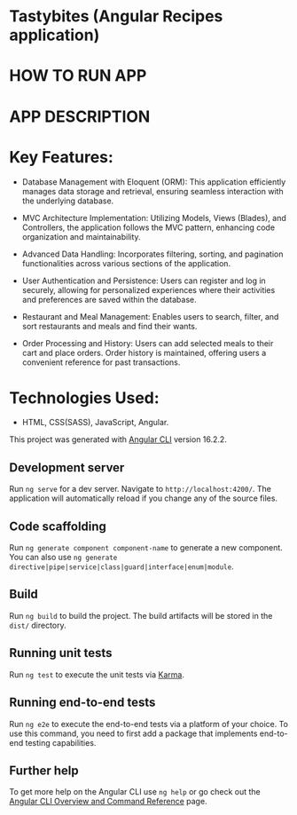 # Tastybites (Angular Recipes application)

# HOW TO RUN APP

# APP DESCRIPTION


# Key Features:
- Database Management with Eloquent (ORM): This application efficiently manages data storage and retrieval, ensuring seamless interaction with the underlying database.
  
- MVC Architecture Implementation: Utilizing Models, Views (Blades), and Controllers, the application follows the MVC pattern, enhancing code organization and maintainability.
  
- Advanced Data Handling: Incorporates filtering, sorting, and pagination functionalities across various sections of the application.
  
- User Authentication and Persistence: Users can register and log in securely, allowing for personalized experiences where their activities and preferences are saved within the database.
  
- Restaurant and Meal Management: Enables users to search, filter, and sort restaurants and meals and find their wants.
  
- Order Processing and History: Users can add selected meals to their cart and place orders. Order history is maintained, offering users a convenient reference for past transactions.
  
# Technologies Used:
- HTML, CSS(SASS), JavaScript, Angular.

This project was generated with [Angular CLI](https://github.com/angular/angular-cli) version 16.2.2.

## Development server

Run `ng serve` for a dev server. Navigate to `http://localhost:4200/`. The application will automatically reload if you change any of the source files.

## Code scaffolding

Run `ng generate component component-name` to generate a new component. You can also use `ng generate directive|pipe|service|class|guard|interface|enum|module`.

## Build

Run `ng build` to build the project. The build artifacts will be stored in the `dist/` directory.

## Running unit tests

Run `ng test` to execute the unit tests via [Karma](https://karma-runner.github.io).

## Running end-to-end tests

Run `ng e2e` to execute the end-to-end tests via a platform of your choice. To use this command, you need to first add a package that implements end-to-end testing capabilities.

## Further help

To get more help on the Angular CLI use `ng help` or go check out the [Angular CLI Overview and Command Reference](https://angular.io/cli) page.
